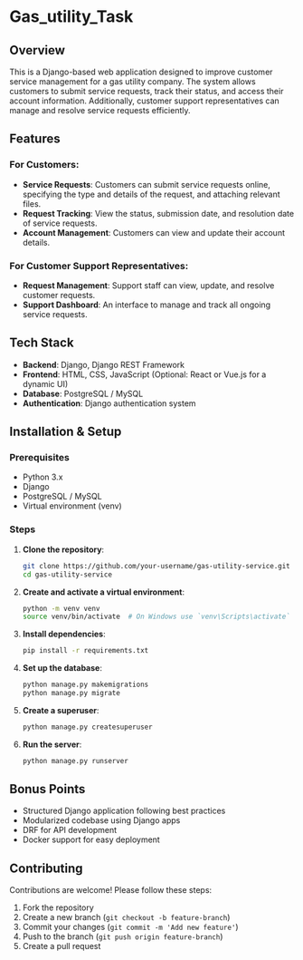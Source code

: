 # Gas_utility_Task

## Overview
This is a Django-based web application designed to improve customer service management for a gas utility company. The system allows customers to submit service requests, track their status, and access their account information. Additionally, customer support representatives can manage and resolve service requests efficiently.

## Features
### For Customers:
- **Service Requests**: Customers can submit service requests online, specifying the type and details of the request, and attaching relevant files.
- **Request Tracking**: View the status, submission date, and resolution date of service requests.
- **Account Management**: Customers can view and update their account details.

### For Customer Support Representatives:
- **Request Management**: Support staff can view, update, and resolve customer requests.
- **Support Dashboard**: An interface to manage and track all ongoing service requests.

## Tech Stack
- **Backend**: Django, Django REST Framework
- **Frontend**: HTML, CSS, JavaScript (Optional: React or Vue.js for a dynamic UI)
- **Database**: PostgreSQL / MySQL
- **Authentication**: Django authentication system
  
## Installation & Setup
### Prerequisites
- Python 3.x
- Django
- PostgreSQL / MySQL
- Virtual environment (venv)

### Steps
1. **Clone the repository**:
   ```bash
   git clone https://github.com/your-username/gas-utility-service.git
   cd gas-utility-service
   ```
2. **Create and activate a virtual environment**:
   ```bash
   python -m venv venv
   source venv/bin/activate  # On Windows use `venv\Scripts\activate`
   ```
3. **Install dependencies**:
   ```bash
   pip install -r requirements.txt
   ```
4. **Set up the database**:
   ```bash
   python manage.py makemigrations
   python manage.py migrate
   ```
5. **Create a superuser**:
   ```bash
   python manage.py createsuperuser
   ```
6. **Run the server**:
   ```bash
   python manage.py runserver
   ```
## Bonus Points
- Structured Django application following best practices
- Modularized codebase using Django apps
- DRF for API development
- Docker support for easy deployment

## Contributing
Contributions are welcome! Please follow these steps:
1. Fork the repository
2. Create a new branch (`git checkout -b feature-branch`)
3. Commit your changes (`git commit -m 'Add new feature'`)
4. Push to the branch (`git push origin feature-branch`)
5. Create a pull request
